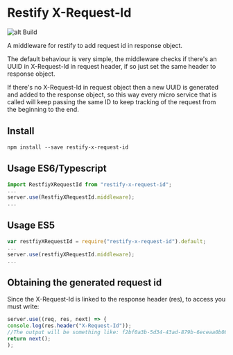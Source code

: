 # Restify X-Request-Id
![alt Build](https://travis-ci.org/leandrocurioso/restify-x-request-id.svg?branch=master)

A middleware for restify to add request id in response object.

The default behaviour is very simple, the middleware checks if there's an UUID in X-Request-Id in request header, if so just set the same header to response object.

If there's no X-Request-Id in request object then a new UUID is generated and added to the response object, so this way every micro service that is called will keep passing the same ID to keep tracking of the request from the beginning to the end.

## Install

```console
npm install --save restify-x-request-id
```

## Usage ES6/Typescript

```javascript
import RestfiyXRequestId from "restify-x-request-id";
...
server.use(RestfiyXRequestId.middleware);
...
```

## Usage ES5

```javascript
var restfiyXRequestId = require("restify-x-request-id").default;
...
server.use(restfiyXRequestId.middleware);
...
```

## Obtaining the generated request id

Since the X-Request-Id is linked to the response header (res), to access you must write:

```javascript
server.use((req, res, next) => {
console.log(res.header("X-Request-Id"));
//The output will be something like: f2bf0a3b-5d34-43ad-879b-6eceaa0b089e
return next();
);
```
